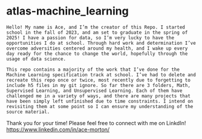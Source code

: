# atlas-machine_learning
	Hello! My name is Ace, and I’m the creator of this Repo. I started school in the fall of 2023, and am set to graduate in the spring of 2025! I have a passion for data, so I’m very lucky to have the opportunities I do at school. Through hard work and determination I’ve overcome adversities centered around my health, and I wake up every day ready for the chance to change the world, hopefully through the usage of data science.
	
	This repo contains a majority of the work that I’ve done for the Machine Learning specification track at school. I’ve had to delete and recreate this repo once or twice, most recently due to forgetting to include h5 files in my git ignore. So far there are 3 folders, Math, Supervised Learning, and Unsupervised Learning. Each of them have challenged me in a variety of ways, and there are many projects that have been simply left unfinished due to time constraints. I intend on revisiting them at some point so I can ensure my understanding of the source material.

Thank you for your time! Please feel free to connect with me on LinkdIn!
	https://www.linkedin.com/in/ace-morton/
